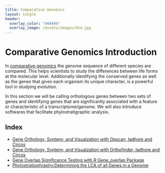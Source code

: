 ```yaml
---
title: Comparative Genomics
layout: single
header:
  overlay_color: "444444"
  overlay_image: /assets/images/dna.jpg
---
```


# Comparative Genomics Introduction

In [comparative genomics](https://www.nature.com/scitable/knowledge/library/comparative-genomics-13239404) the genome sequence of different species are compared. This helps scientists to study the differences between life forms at the molecular level. Additionally identifying the conserved genes as well as the genes that gives each organism its unique character, is a powerful tool in studying evolution.

In this section we will be calling orthologous genes between two sets of genes and identifying genes that are significantly associated with a feature or characteristic of a transcriptome/genome. We will also introduce softwares that facilitate phylostratigraphic analysis.

## Index


  * [Gene Orthology, Synteny, and Visualzation with Opscan, Iadhore and Circos](Gene_Orthology_And_Synteny.md)
  * [Gene Orthology, Synteny, and Visualzation with Orthofinder, Iadhore and Circos](OrthofinderSynteny.md)
  * [Gene Overlap Significance Testing with R Gene_overlap Package](Gene_Category_overlap_Fisher_exact_testing.md)  
  * [Phylostratiophraphy:Determining the LCA of all Genes in a Genome](phylostratr.md)
